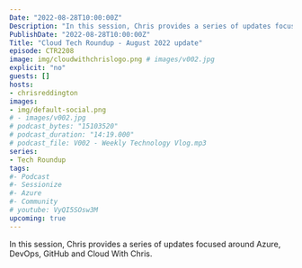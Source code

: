 ```yaml
---
Date: "2022-08-28T10:00:00Z"
Description: "In this session, Chris provides a series of updates focused around Azure, DevOps, GitHub and Cloud With Chris."
PublishDate: "2022-08-28T10:00:00Z"
Title: "Cloud Tech Roundup - August 2022 update"
episode: CTR2208
image: img/cloudwithchrislogo.png # images/v002.jpg
explicit: "no"
guests: []
hosts:
- chrisreddington
images:
- img/default-social.png
# - images/v002.jpg
# podcast_bytes: "15103520"
# podcast_duration: "14:19.000"
# podcast_file: V002 - Weekly Technology Vlog.mp3
series:
- Tech Roundup
tags:
#- Podcast
#- Sessionize
#- Azure
#- Community
# youtube: VyQI5SOsw3M
upcoming: true
---
```

In this session, Chris provides a series of updates focused around Azure, DevOps, GitHub and Cloud With Chris.
